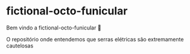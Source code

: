 # fictional-octo-funicular

Bem vindo a fictional-octo-funicular :tada:

O repositório onde entendemos que serras elétricas são extremamente cautelosas